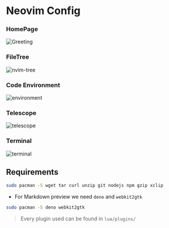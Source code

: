 # Neovim Config

### HomePage

![Greeting](https://user-images.githubusercontent.com/45848083/233694894-7c6370d0-8e57-4bbb-ace5-f626738230a0.png)

### FileTree

![nvim-tree](https://user-images.githubusercontent.com/45848083/233694988-5251c531-beca-4a8d-9a2c-ba723e0e6443.png)

### Code Environment

![environment](https://user-images.githubusercontent.com/45848083/233695048-2e9889af-210b-4a4e-90c6-cc4528322a43.png)

### Telescope

![telescope](https://user-images.githubusercontent.com/45848083/233695134-5abbd833-74a2-4d21-8d03-5618c7784643.png)

### Terminal
![terminal](https://user-images.githubusercontent.com/45848083/233695183-b03c4d6c-8830-449a-8b8c-8c4ba9071c25.png)

## Requirements

```bash
sudo pacman -S wget tar curl unzip git nodejs npm gzip xclip 
```

- For Markdown preview we need `deno` and `webkit2gtk`

```bash
sudo pacman -S deno webkit2gtk
```

> Every plugin used can be found in `lua/plugins/`
